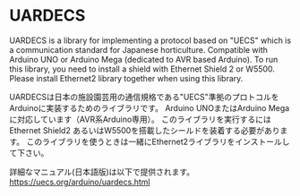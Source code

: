 # UARDECS
UARDECS is a library for implementing a protocol based on "UECS" which is a communication standard for Japanese horticulture. Compatible with Arduino UNO or Arduino Mega (dedicated to AVR based Arduino). To run this library, you need to install a shield with Ethernet Shield 2 or W5500. Please install Ethernet2 library together when using this library.

UARDECSは日本の施設園芸用の通信規格である"UECS"準拠のプロトコルをArduinoに実装するためのライブラリです。 Arduino UNOまたはArduino Megaに対応しています（AVR系Arduino専用）。 このライブラリを実行するにはEthernet Shield2 あるいはW5500を搭載したシールドを装着する必要があります。 このライブラリを使うときは一緒にEthernet2ライブラリをインストールして下さい。

詳細なマニュアル(日本語版)は以下で提供されます。
https://uecs.org/arduino/uardecs.html
